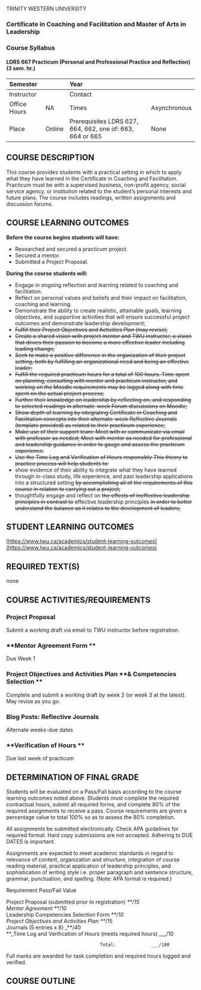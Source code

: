 TRINITY WESTERN UNIVERSITY

### Certificate in Coaching and Facilitation and Master of Arts in Leadership

### Course Syllabus

#### LDRS 667 Practicum \(Personal and Professional Practice and Reflection\) \(3 sem. hr.\)

| Semester |  | Year |  |
| :--- | :--- | :--- | :--- |
| Instructor |  | Contact |  |
| Office Hours | NA | Times | Asynchronous |
| Place | Online | Prerequisites LDRS 627,     664, 662, one of: 663, 664 or 665 | None |

## COURSE DESCRIPTION

This course provides students with a practical setting in which to apply what they have learned in the Certificate in Coaching and Facilitation. Practicum must be with a supervised business, non-profit agency, social service agency, or institution related to the student’s personal interests and future plans. The course includes readings, written assignments and discussion forums.

## COURSE LEARNING OUTCOMES

**Before the course begins students will have:**

* Researched and secured a practicum project.
* Secured a mentor.
* Submitted a Project Proposal.

**During the course students will:**

* Engage in ongoing reflection and learning related to coaching and facilitation. 
* Reflect on personal values and beliefs and their impact on facilitation, coaching and learning.
* Demonstrate the ability to create realistic, attainable goals, learning objectives, and supportive activities that will ensure successful project outcomes and demonstrate leadership development;
* ~~Fulfill their Project Objectives and Activities Plan \(may revise\);~~
* ~~Create a shared vision with project mentor and TWU instructor; a vision that drives their passion to become a more effective leader including leading change;~~
* ~~Seek to make a positive difference in the organization of their project setting, both by fulfilling an organizational need and being an effective leader;~~
* ~~Fulfill the required practicum hours for a total of 100 hours. Time spent on planning, consulting with mentor and practicum instructor, and working on the Moodle requirements may be logged along with time spent on the actual project process;~~
* ~~Further their knowledge on leadership by reflecting on, and responding to selected readings in alternate-week Forum discussions on Moodle;~~
* ~~Show depth of learning by integrating Certificate in Coaching and Facilitation concepts into their alternate-week Reflective Journals \(template provided\) as related to their practicum experience;~~
* ~~Make use of their support team: Meet with or communicate via email with professor as needed; Meet with mentor as needed for professional and leadership guidance in order to gauge and assess the practicum experience.~~
* ~~Use the Time Log and Verification of Hours responsibly This theory to practice process will help students to:~~
* show evidence of their ability to integrate what they have learned through in-class study, life experience, and past leadership applications into a structured setting ~~by accomplishing all of the requirements of this course in relation to carrying out a project;~~
* thoughtfully engage and reflect on ~~the effects of ineffective leadership principles in contrast to~~ effective leadership principles ~~in order to better understand the balance as it relates to the development of leaders;~~ 

## STUDENT LEARNING OUTCOMES

[https://www.twu.ca/academics/student-learning-outcomes](https://www.twu.ca/academics/student-learning-outcomes)

## REQUIRED TEXT\(S\)

none

## COURSE ACTIVITIES/REQUIREMENTS

### **Project Proposal**

Submit a working draft via email to TWU instructor before registration.

### **Mentor Agreement Form **

Due Week 1

### **Project Objectives and Activities** **Plan** **& Competencies Selection                                                                                              **

Complete and submit a working draft by week 2 \(or week 3 at the latest\). May revise as you go.

### Blog Posts: Reflective Journals

Alternate weeks-due dates

### **Verification of Hours **

Due last week of practicum

## DETERMINATION OF FINAL GRADE

Students will be evaluated on a Pass/Fail basis according to the course learning outcomes noted above. Students must complete the required contractual hours, submit all required forms, and complete 80% of the required assignments to receive a pass. Course requirements are given a percentage value to total 100% so as to assess the 80% completion.

All assignments be submitted electronically. Check APA guidelines for required format. Hard copy submissions are not accepted. Adhering to DUE DATES is important.

Assignments are expected to meet academic standards in regard to relevance of content, organization and structure, integration of course reading material, practical application of leadership principles, and sophistication of writing style i.e. proper paragraph and sentence structure, grammar, punctuation, and spelling. \(Note: APA format is required.\)

Requirement                                               Pass/Fail Value

Project Proposal \(submitted prior to registration\)                _**/15  
Mentor Agreement                                    **_/10  
Leadership Competencies Selection Form                        _**/10  
Project Objectives and Activities Plan                        **_/15  
Journals \(5 entries x 8\)                                 _**/40          
**\_Time Log and Verification of Hours \(meets required hours\)            _\_\_/10

```
                                   Total:             ___/100
```

Full marks are awarded for task completion and required hours logged and verified.

## COURSE OUTLINE




